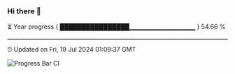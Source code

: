 ### Hi there 👋

⏳ Year progress { ████████████████▁▁▁▁▁▁▁▁▁▁▁▁▁▁ } 54.66 %

---

⏰ Updated on Fri, 19 Jul 2024 01:09:37 GMT

![Progress Bar CI](https://github.com/liununu/liununu/workflows/Progress%20Bar%20CI/badge.svg)
